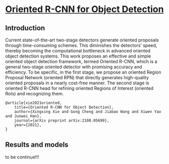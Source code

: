 # [Oriented R-CNN for Object Detection](https://arxiv.org/abs/2108.05699v1)

## Introduction

Current state-of-the-art two-stage detectors generate oriented proposals through time-consuming schemes.
This diminishes the detectors’ speed, thereby becoming the computational bottleneck in advanced oriented object detection systems.
This work proposes an effective and simple oriented object detection framework, termed Oriented R-CNN, which is a general two-stage oriented detector with promising accuracy and efficiency.
To be specific, in the first stage, we propose an oriented Region Proposal Network (oriented RPN) that directly generates high-quality oriented proposals in a nearly cost-free manner.
The second stage is oriented R-CNN head for refining oriented Regions of Interest (oriented RoIs) and recognizing them.

```
@article{xie2021oriented,
	title={Oriented R-CNN for Object Detection}, 
	author={Xingxing Xie and Gong Cheng and Jiabao Wang and Xiwen Yao and Junwei Han},
	journal={arXiv preprint arXiv:2108.05699},
	year={2021},
}
```

## Results and models

to be continue!!!
